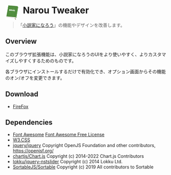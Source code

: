 # <img src="app/assets/icon.png" width="45" align="left" style="margin-right: 10px"> Narou Tweaker

> 「[小説家になろう](https://syosetu.com/)」の機能やデザインを改善します。

## Overview
このブラウザ拡張機能は、小説家になろうのUIをより使いやすく、よりカスタマイズしやすくするためのものです。

各ブラウザにインストールするだけで有効化でき、オプション画面からその機能のオン/オフを変更できます。

## Download
* [FireFox](https://addons.mozilla.org/ja/firefox/addon/narou-tweaker/)

## Dependencies
* [Font Awesome](https://fontawesome.com/) [Font Awesome Free License](https://fontawesome.com/license/free)
* [W3.CSS](https://www.w3schools.com/w3css/w3css_downloads.asp)
* [jquery/jquery](https://github.com/jquery/jquery) Copyright OpenJS Foundation and other contributors, https://openjsf.org/
* [chartjs/Chart.js](https://github.com/chartjs/Chart.js) Copyright (c) 2014-2022 Chart.js Contributors
* [lokku/jquery-nstslider](https://github.com/lokku/jquery-nstslider) Copyright (c) 2014 Lokku Ltd.
* [SortableJS/Sortable](https://github.com/SortableJS/Sortable) Copyright (c) 2019 All contributors to Sortable
